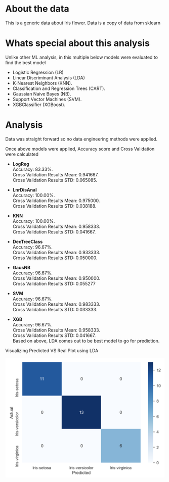 # About the data

This is a generic data about Iris flower. Data is a copy of data from sklearn

# Whats special about this analysis

Unlike other ML analysis, in this multiple below models were evaluated to find the best model

- Logistic Regression (LR)
- Linear Discriminant Analysis (LDA)
- K-Nearest Neighbors (KNN).
- Classification and Regression Trees (CART).
- Gaussian Naive Bayes (NB).
- Support Vector Machines (SVM).
- XGBClassifier (XGBoost).

# Analysis

Data was straight forward so no data engineering methods were applied.

Once above models were applied, Accuracy score and Cross Validation were calculated 

- <b>LogReg</B>\
Accuracy: 83.33%. \
Cross Validation Results Mean: 0.941667. \
Cross Validation Results STD: 0.065085. 

- <b>LnrDisAnal</B>\
Accuracy: 100.00%. \
Cross Validation Results Mean: 0.975000. \
Cross Validation Results STD: 0.038188. 

- <b>KNN</B>\
Accuracy: 100.00%. \
Cross Validation Results Mean: 0.958333. \
Cross Validation Results STD: 0.041667. 

- <b>DecTreeClass</B>\
Accuracy: 96.67%. \
Cross Validation Results Mean: 0.933333. \
Cross Validation Results STD: 0.050000. 

- <b>GausNB</B>\
Accuracy: 96.67%. \
Cross Validation Results Mean: 0.950000. \
Cross Validation Results STD: 0.055277

- <b>SVM</B>\
Accuracy: 96.67%. \
Cross Validation Results Mean: 0.983333. \
Cross Validation Results STD: 0.033333. 

- <b>XGB</B>\
Accuracy: 96.67%. \
Cross Validation Results Mean: 0.958333. \
Cross Validation Results STD: 0.041667. 
\
Based on above, LDA comes out to be best model to go for prediction. 

Visualizing Predicted VS Real Plot using LDA

![alt tex](https://github.com/manoharpavuluri/iris-flower-analysis/blob/master/photos/CV_plt.png)

